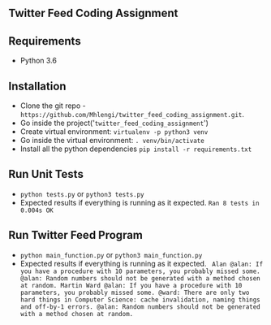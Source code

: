 ## Twitter Feed Coding Assignment

## Requirements
- Python 3.6

## Installation
- Clone the git repo - `https://github.com/Mhlengi/twitter_feed_coding_assignment.git`.
- Go inside the project('`twitter_feed_coding_assignment`')
- Create virtual environment: `virtualenv -p python3 venv`
- Go inside the virtual environment: `. venv/bin/activate`
- Install all the python dependencies `pip install -r requirements.txt`

## Run Unit Tests
- `python tests.py` or `python3 tests.py`
- Expected results if everything is running as it expected.
`
Ran 8 tests in 0.004s
OK
`

## Run Twitter Feed Program
- `python main_function.py` or `python3 main_function.py`
- Expected results if everything is running as it expected.
`
Alan
@alan: If you have a procedure with 10 parameters, you probably missed some.
@alan: Random numbers should not be generated with a method chosen at random.
Martin
Ward
@alan: If you have a procedure with 10 parameters, you probably missed some.
@ward: There are only two hard things in Computer Science: cache invalidation, naming things and off-by-1 errors.
@alan: Random numbers should not be generated with a method chosen at random.`

